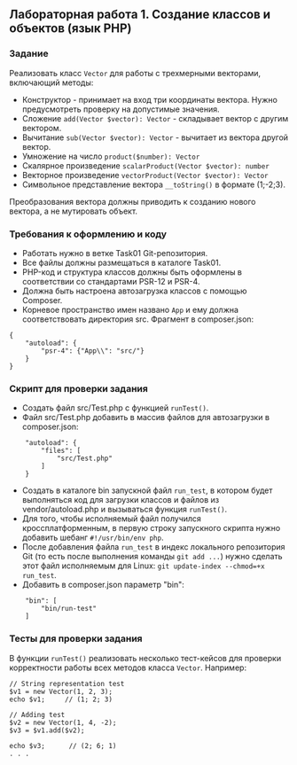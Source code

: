 ##                             Лабораторная работа 1. Создание классов и объектов (язык PHP)
### Задание
Реализовать класс `Vector` для работы с трехмерными векторами, включающий методы:
* Конструктор - принимает на вход три координаты вектора. Нужно предусмотреть проверку на допустимые значения.
* Сложение `add(Vector $vector): Vector` - складывает вектор с другим вектором.
* Вычитание `sub(Vector $vector): Vector` - вычитает из вектора другой вектор.
* Умножение на число `product($number): Vector`
* Скалярное произведение `scalarProduct(Vector $vector): number`
* Векторное произведение `vectorProduct(Vector $vector): Vector`
* Символьное представление вектора `__toString()` в формате (1;-2;3). 

Преобразования вектора должны приводить к созданию нового вектора, а не мутировать объект.

### Требования к оформлению и коду
* Работать нужно в ветке Task01 Git-репозитория.
* Все файлы должны размещаться в каталоге Task01.
* PHP-код и структура классов должны быть оформлены в соответствии со стандартами PSR-12 и PSR-4. 
* Должна быть настроена автозагрузка классов с помощью Composer.
* Корневое пространство имен названо `App` и ему должна соответствовать директория src. Фрагмент в composer.json:
```
{
    "autoload": {
        "psr-4": {"App\\": "src/"}
    }
}
```

### Скрипт для проверки задания
* Создать файл src/Test.php с функцией `runTest()`.
* Файл src/Test.php добавить в массив файлов для автозагрузки в composer.json:
```
    "autoload": {
        "files": [
            "src/Test.php"
        ]
    }
```
* Создать в каталоге bin запускной файл `run_test`, в котором будет выполняться код для загрузки классов и файлов из vendor/autoload.php и вызываться функция `runTest()`.
* Для того, чтобы исполняемый файл получился кроссплатформенным, в первую строку запускного скрипта нужно добавить шебанг `#!/usr/bin/env php`.
* После добавления файла `run_test` в индекс локального репозитория Git (то есть после выполнения команды `git add ...`) нужно сделать этот файл исполняемым для Linux: `git update-index --chmod=+x run_test`.
* Добавить в composer.json параметр "bin":
```
    "bin": [
        "bin/run-test"
    ]
```

### Тесты для проверки задания
В функции `runTest()` реализовать несколько тест-кейсов для проверки корректности работы всех методов класса `Vector`. Например: 
```
// String representation test
$v1 = new Vector(1, 2, 3);
echo $v1;     // (1; 2; 3)

// Adding test
$v2 = new Vector(1, 4, -2);
$v3 = $v1.add($v2);

echo $v3;      // (2; 6; 1)
. . .
```
